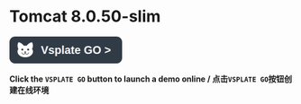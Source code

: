# Tomcat 8.0.50-slim

<a href="https://www.vsplate.com/?docker-compose=https://github.com/vsplate/dcenvs/tomcat/8.0.50-slim"><img alt="VSPLATE GO" src="https://raw.githubusercontent.com/vsplate/images/master/vsgo_btn.png" width="200px"></a>

**Click the `VSPLATE GO` button to launch a demo online / 点击`VSPLATE GO`按钮创建在线环境**
